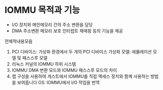 # IOMMU 목적과 기능
- I/O 장치와 메인메모리 간의 주소 변환을 담당
- DMA 주소변환 메모리 보호 인터럽트 재매핑 등의 기능을 제공

전체적내용모음
1. PCI 디바이스: 가상화 환경에서 두 개의 PCI 디바이스 가상화 모델: 에뮬레이션 모델 및 패스스루 모델
2. 리눅스 커널의 IOMMU 하위 시스템
3. IOMMU DMA 변환 모드와 IOMMU 패스스루 모드의 차이
4. 랩 구성을 사용하여 게스트에서 IOMMU를 직접 액세스 장치와 함께 사용하는 방법을 보여줍니다 OS: IOMMU에서 I/O 작업을 번역